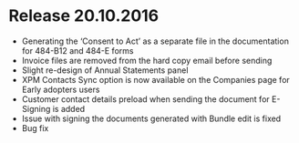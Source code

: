 # Release 20.10.2016
* Generating the ‘Consent to Act’ as a separate file in the documentation for 484-B12 and 484-E forms
* Invoice files are removed from the hard copy email before sending
* Slight re-design of Annual Statements panel
* XPM Contacts Sync option is now available on the Companies page for Early adopters users
* Customer contact details preload when sending the document for E-Signing is added
* Issue with signing the documents generated with Bundle edit is fixed
* Bug fix
 
